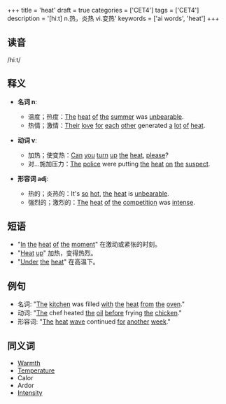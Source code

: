 +++
title = 'heat'
draft = true
categories = ['CET4']
tags = ['CET4']
description = '[hiːt] n.热，炎热 vi.变热'
keywords = ['ai words', 'heat']
+++

## 读音
/hiːt/

## 释义
- **名词 n**:
  - 温度；热度：[The](/post/the/) [heat](/post/heat/) [of](/post/of/) [the](/post/the/) [summer](/post/summer/) was [unbearable](/post/unbearable/).
  - 热情；激情：[Their](/post/their/) [love](/post/love/) [for](/post/for/) [each](/post/each/) [other](/post/other/) generated [a](/post/a/) [lot](/post/lot/) [of](/post/of/) [heat](/post/heat/).

- **动词 v**:
  - 加热；使变热：[Can](/post/can/) [you](/post/you/) [turn](/post/turn/) [up](/post/up/) [the](/post/the/) [heat](/post/heat/), [please](/post/please/)?
  - 对…施加压力：[The](/post/the/) [police](/post/police/) were putting [the](/post/the/) [heat](/post/heat/) [on](/post/on/) [the](/post/the/) [suspect](/post/suspect/).

- **形容词 adj**:
  - 热的；炎热的：It's [so](/post/so/) [hot](/post/hot/), [the](/post/the/) [heat](/post/heat/) is [unbearable](/post/unbearable/).
  - 强烈的；激烈的：[The](/post/the/) [heat](/post/heat/) [of](/post/of/) [the](/post/the/) [competition](/post/competition/) was [intense](/post/intense/).

## 短语
- "[In](/post/in/) [the](/post/the/) [heat](/post/heat/) [of](/post/of/) [the](/post/the/) [moment](/post/moment/)" 在激动或紧张的时刻。
- "[Heat](/post/heat/) [up](/post/up/)" 加热，变得热烈。
- "[Under](/post/under/) [the](/post/the/) [heat](/post/heat/)" 在高温下。

## 例句
- 名词: "[The](/post/the/) [kitchen](/post/kitchen/) was filled [with](/post/with/) [the](/post/the/) [heat](/post/heat/) [from](/post/from/) [the](/post/the/) [oven](/post/oven/)."
- 动词: "[The](/post/the/) chef heated [the](/post/the/) [oil](/post/oil/) [before](/post/before/) frying [the](/post/the/) [chicken](/post/chicken/)."
- 形容词: "[The](/post/the/) [heat](/post/heat/) [wave](/post/wave/) continued [for](/post/for/) [another](/post/another/) [week](/post/week/)."

## 同义词
- [Warmth](/post/warmth/)
- [Temperature](/post/temperature/)
- Calor
- Ardor
- [Intensity](/post/intensity/)
